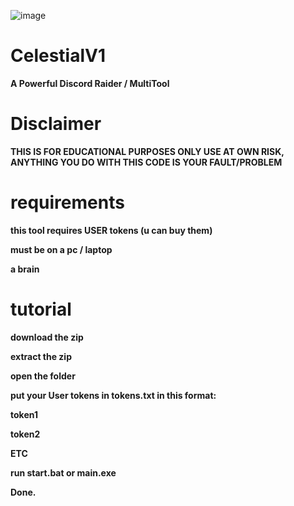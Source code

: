![image](https://i.ibb.co/9qTHXFc/Copy-of-Untitled.png)
# CelestialV1
**A Powerful Discord Raider / MultiTool**

# Disclaimer
**THIS IS FOR EDUCATIONAL PURPOSES ONLY USE AT OWN RISK, ANYTHING YOU DO WITH THIS CODE IS YOUR FAULT/PROBLEM**

# requirements
**this tool requires USER tokens (u can buy them)**

**must be on a pc / laptop**

**a brain**

# tutorial
**download the zip**

**extract the zip**

**open the folder**

**put your User tokens in tokens.txt in this format:**

**token1**

**token2**

**ETC**

**run start.bat or main.exe**

**Done.**


